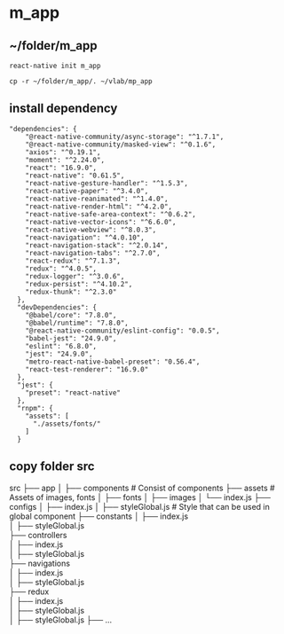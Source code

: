 # m_app

## ~/folder/m_app

```react-native init m_app```

```cp -r ~/folder/m_app/. ~/vlab/mp_app```

## install dependency
```
"dependencies": {
    "@react-native-community/async-storage": "^1.7.1",
    "@react-native-community/masked-view": "^0.1.6",
    "axios": "^0.19.1",
    "moment": "^2.24.0",
    "react": "16.9.0",
    "react-native": "0.61.5",
    "react-native-gesture-handler": "^1.5.3",
    "react-native-paper": "^3.4.0",
    "react-native-reanimated": "^1.4.0",
    "react-native-render-html": "^4.2.0",
    "react-native-safe-area-context": "^0.6.2",
    "react-native-vector-icons": "^6.6.0",
    "react-native-webview": "^8.0.3",
    "react-navigation": "^4.0.10",
    "react-navigation-stack": "^2.0.14",
    "react-navigation-tabs": "^2.7.0",
    "react-redux": "^7.1.3",
    "redux": "^4.0.5",
    "redux-logger": "^3.0.6",
    "redux-persist": "^4.10.2",
    "redux-thunk": "^2.3.0"
  },
  "devDependencies": {
    "@babel/core": "7.8.0",
    "@babel/runtime": "7.8.0",
    "@react-native-community/eslint-config": "0.0.5",
    "babel-jest": "24.9.0",
    "eslint": "6.8.0",
    "jest": "24.9.0",
    "metro-react-native-babel-preset": "0.56.4",
    "react-test-renderer": "16.9.0"
  },
  "jest": {
    "preset": "react-native"
  },
  "rnpm": {
    "assets": [
      "./assets/fonts/"
    ]
  }
  ```

## copy folder src

 src
    ├── app
    │   ├── components          # Consist of components
    ├── assets                  # Assets of images, fonts 
    │   ├── fonts
    │   ├── images
    │   └── index.js
    ├── configs
    │   ├── index.js
    │   ├── styleGlobal.js       # Style that can be used in global component
    ├── constants
    │   ├── index.js               
    │   ├── styleGlobal.js   
    ├── controllers              
    │   ├── index.js              
    │   ├── styleGlobal.js  
    ├── navigations             
    │   ├── index.js                
    │   ├── styleGlobal.js  
    ├── redux                      
    │   ├── index.js               
    │   ├── styleGlobal.js  
    │   ├── styleGlobal.js 
    ├── ... 
